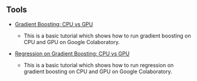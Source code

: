## Tools

* [Gradient Boosting: CPU vs GPU](./google_colaboratory_cpu_vs_gpu_tutorial.ipynb)
    * This is a basic tutorial which shows how to run gradient boosting on CPU and GPU on Google Colaboratory.

* [Regression on Gradient Boosting: CPU vs GPU](./google_colaboratory_cpu_vs_gpu_regression_tutorial.ipynb)
    * This is a basic tutorial which shows how to run regression on gradient boosting on CPU and GPU on Google Colaboratory.
